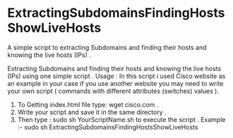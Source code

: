 # ExtractingSubdomainsFindingHostsShowLiveHosts
A simple script to extracting Subdomains and finding their hosts and knowing the live hosts (IPs) .

Extracting Subdomains and finding their hosts and knowing the live hosts (IPs) using one simple script . 
Usage : 
In this script i used Cisco website as an example in your case if you use another website you may need to write your own script ( commands with different attributes (switches) values ).
1. To Getting index.html file type: wget cisco.com .
2. Write your script and save it in the same directory .
2. Then type :  sudo sh YourScriptName.sh 
to execute the script .
Example :- sudo sh  ExtractingSubdomainsFindingHostsShowLiveHosts 

